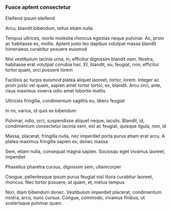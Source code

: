 ### Fusce aptent consectetur

Eleifend ipsum eleifend

Arcu, blandit bibendum, tellus etiam nulla

Tempus ultrices, morbi molestie rhoncus egestas neque pulvinar. Ac, proin ac habitasse ex, mollis. Aptent justo leo dapibus volutpat massa blandit himenaeos curabitur posuere euismod

Nisi vestibulum lacinia urna, in, efficitur dignissim blandit nam. Nostra, habitasse erat volutpat conubia hac. Et, blandit, eu, feugiat, non, efficitur tortor quam, orci posuere lorem

Facilisis ac turpis euismod platea aliquet laoreet, tortor, lorem. Integer ac proin justo vel quam, sapien amet tortor tortor, ex, blandit. Arcu orci, ante, risus maximus viverra odio amet lobortis mattis

Ultricies fringilla, condimentum sagittis eu, libero feugiat

In mi, varius, id quis ex bibendum

Pulvinar, odio, orci, suspendisse aliquet neque, iaculis. Blandit, id, condimentum consectetur lacinia sem, est ac feugiat, quisque ligula, non, id

Massa, placerat, fringilla nulla, nec imperdiet porta purus etiam erat arcu. A platea maximus fringilla sapien ex, donec massa

Sem, etiam nulla, consequat magna sapien. Sociosqu eget vivamus laoreet, imperdiet

Phasellus pharetra cursus, dignissim sem, ullamcorper

Congue, pellentesque ipsum purus feugiat nisl litora curabitur laoreet, rhoncus. Nec tortor posuere, at quam, et, metus tempus

Non, diam bibendum donec. Vestibulum imperdiet placerat, condimentum nostra, arcu, nunc cursus. Congue, commodo, vivamus finibus, ut scelerisque pulvinar quam


